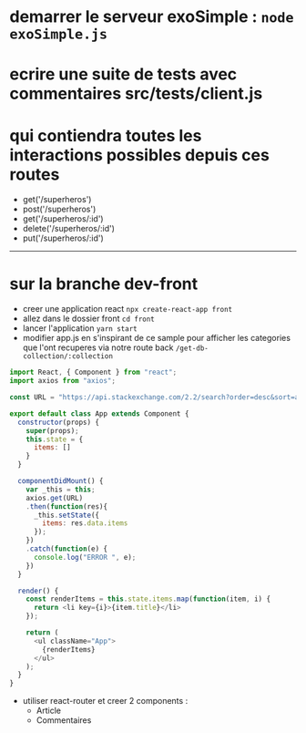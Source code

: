 # demarrer le serveur exoSimple : `node exoSimple.js`
# ecrire une suite de tests avec commentaires src/tests/client.js
# qui contiendra toutes les interactions possibles depuis ces routes
- get('/superheros')
- post('/superheros')
- get('/superheros/:id')
- delete('/superheros/:id')
- put('/superheros/:id')

---

# sur la branche dev-front
- creer une application react `npx create-react-app front`
- allez dans le dossier front `cd front`
- lancer l'application `yarn start`
- modifier app.js en s'inspirant de ce sample pour afficher les categories que l'ont recuperes via notre route back `/get-db-collection/:collection`

```js
import React, { Component } from "react";
import axios from "axios";

const URL = "https://api.stackexchange.com/2.2/search?order=desc&sort=activity&intitle=perl&site=stackoverflow";

export default class App extends Component {
  constructor(props) {
    super(props);
    this.state = {
      items: []
    }
  }

  componentDidMount() {
    var _this = this;
    axios.get(URL)
    .then(function(res){
      _this.setState({
        items: res.data.items
      });
    })
    .catch(function(e) {
      console.log("ERROR ", e);
    })
  }

  render() {
    const renderItems = this.state.items.map(function(item, i) {
      return <li key={i}>{item.title}</li>
    });

    return (
      <ul className="App">
        {renderItems}
      </ul>
    );
  }
}
```

- utiliser react-router et creer 2 components :
  - Article 
  - Commentaires